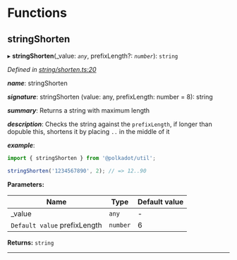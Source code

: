 

# Functions

<a id="stringshorten"></a>

##  stringShorten

▸ **stringShorten**(_value: *`any`*, prefixLength?: *`number`*): `string`

*Defined in [string/shorten.ts:20](https://github.com/polkadot-js/common/blob/7919b34/packages/util/src/string/shorten.ts#L20)*

*__name__*: stringShorten

*__signature__*: stringShorten (value: any, prefixLength: number = 8): string

*__summary__*: Returns a string with maximum length

*__description__*: Checks the string against the `prefixLength`, if longer than dopuble this, shortens it by placing `..` in the middle of it

*__example__*:   

```javascript
import { stringShorten } from '@polkadot/util';

stringShorten('1234567890', 2); // => 12..90
```

**Parameters:**

| Name | Type | Default value |
| ------ | ------ | ------ |
| _value | `any` | - |
| `Default value` prefixLength | `number` | 6 |

**Returns:** `string`

___


